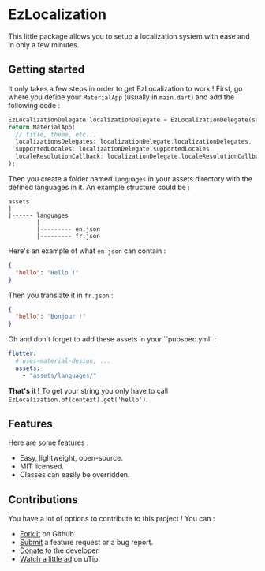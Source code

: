 # EzLocalization

This little package allows you to setup a localization system with ease and in only a few minutes.

## Getting started

It only takes a few steps in order to get EzLocalization to work !
First, go where you define your `MaterialApp` (usually in `main.dart`) and add the following code :

```dart
EzLocalizationDelegate localizationDelegate = EzLocalizationDelegate(supportedLocales: [Locale('en'), Locale('fr')]); // The first language is your default language.
return MaterialApp(
  // title, theme, etc...
  localizationsDelegates: localizationDelegate.localizationDelegates,
  supportedLocales: localizationDelegate.supportedLocales,
  localeResolutionCallback: localizationDelegate.localeResolutionCallback,
);
```

Then you create a folder named `languages` in your assets directory with the defined languages in it.
An example structure could be :

```
assets
|
|------ languages
        |
        |--------- en.json
        |--------- fr.json
```

Here's an example of what `en.json` can contain :

```json
{
  "hello": "Hello !"
}
```

Then you translate it in `fr.json` :

```json
{
  "hello": "Bonjour !"
}
```

Oh and don't forget to add these assets in your ``pubspec.yml` :

```yml
flutter:
  # uses-material-design, ...
  assets:
    - "assets/languages/"
```

**That's it !** To get your string you only have to call `EzLocalization.of(context).get('hello')`.

## Features

Here are some features :

* Easy, lightweight, open-source.
* MIT licensed.
* Classes can easily be overridden.

## Contributions

You have a lot of options to contribute to this project ! You can :

* [Fork it](https://github.com/Skyost/EzLocalization/fork) on Github.
* [Submit](https://github.com/Skyost/EzLocalization/issues/new/choose) a feature request or a bug report.
* [Donate](https://paypal.me/Skyost) to the developer.
* [Watch a little ad](https://utip.io/skyost) on uTip.